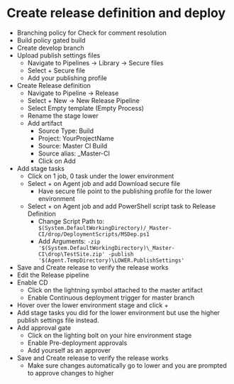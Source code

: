 # Create release definition and deploy


* Branching policy for Check for comment resolution
* Build policy gated build
* Create develop branch
* Upload publish settings files
  * Navigate to Pipelines -> Library -> Secure files
  * Select + Secure file
  * Add your publishing profile
* Create Release definition
  * Navigate to Pipeline -> Release
  * Select + New -> New Release Pipeline
  * Select Empty template (Empty Process)
  * Rename the stage lower
  * Add artifact
    * Source Type: Build
    * Project: YourProjectName
    * Source: Master CI Build
    * Source alias: _Master-CI
    * Click on Add
* Add stage tasks
  * Click on 1 job, 0 task under the lower environment 
  * Select + on Agent job and add Download secure file
    * Have secure file point to the publishing profile for the lower environment 
  * Select + on Agent job and add PowerShell script task to Release Definition
    * Change Script Path to: 
    ``` $(System.DefaultWorkingDirectory)/_Master-CI/drop/DeploymentScripts/MSDep.ps1```  
    * Add Arguments:
    ```-zip '$(System.DefaultWorkingDirectory)\_Master-CI\drop\TestSite.zip' -publish '$(Agent.TempDirectory)\LOWER.PublishSettings'```
* Save and Create release to verify the release works
* Edit the Release pipeline
* Enable CD
  * Click on the lightning symbol attached to the master artifact
  * Enable Continuous deployment trigger for master branch
* Hover over the lower environment stage and click +
* Add stage tasks you did for the lower environment but use the higher publish settings file instead. 
* Add approval gate
  * Click on the lighting bolt on your hire environment stage
  * Enable Pre-deployment approvals
  * Add yourself as an approver
* Save and Create release to verify the release works
  * Make sure changes automatically go to lower and you are prompted to approve changes to higher


   